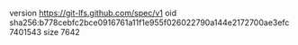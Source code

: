 version https://git-lfs.github.com/spec/v1
oid sha256:b778cebfc2bce0916761a11f1e955f026022790a144e2172700ae3efc7401543
size 7642
